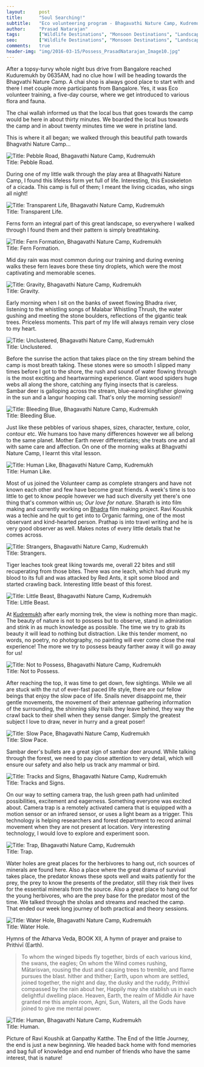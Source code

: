 ```yaml
---
layout:     post
title:      "Soul Searching!"
subtitle:   "Eco volunteering program - Bhagavathi Nature Camp, Kudremukh"
author:     "Prasad Natarajan"
tags:       ["Wildlife Destinations", "Monsoon Destinations", "Landscape Destinations"]
seo:		["Wildlife Destinations", "Monsoon Destinations", "Landscape Destinations"]
comments:   true
header-img: "img/2016-03-15/Possess_PrasadNatarajan_Image10.jpg"
---
```


<p>
After a topsy-turvy whole night bus drive from Bangalore reached Kuduremukh by 0635AM, had no clue how I will be heading towards the Bhagvathi Nature Camp. A chai shop is always good place to start with and there I met couple more participants from Bangalore. Yes, it was Eco volunteer training, a five-day course, where we get introduced to various flora and fauna. 
</p>

<p>
The chai wallah informed us that the local bus that goes towards the camp would be here in about thirty minutes.
We boarded the local bus towards the camp and in about twenty minutes time we were in pristine land.
</p>

<p>
This is where it all began; we walked through this beautiful path towards Bhagvathi Nature Camp...
</p>

<img src="{{ site.baseurl }}/img/2016-03-15/Pathway_PrasadNatarajan_Image01.jpg" alt="Title: Pebble Road, Bhagavathi Nature Camp, Kudremukh">

<div class="exif"> Title: Pebble Road.</div>

<p>
During one of my little walk through the play area at Bhagvathi Nature Camp, I found this lifeless form yet full of life. Interesting, this Exoskeleton of a cicada. This camp is full of them; I meant the living cicadas, who sings all night!
</p>

<img src="{{ site.baseurl }}/img/2016-03-15/Exoskeleton_PrasadNatarajan_Image02.jpg" alt="Title: Transparent Life, Bhagavathi Nature Camp, Kudremukh">

<div class="exif"> Title: Transparent Life.</div>

<p>
Ferns form an integral part of this great landscape, so everywhere I walked through I found them and their pattern is simply breathtaking. 
</p>

<img src="{{ site.baseurl }}/img/2016-03-15/FernFormation_PrasadNatarajan_Image03.jpg" alt="Title: Fern Formation, Bhagavathi Nature Camp, Kudremukh">

<div class="exif"> Title: Fern Formation.</div>

<p>
Mid day rain was most common during our training and during evening walks these fern leaves bore these tiny droplets, which were the most captivating and memorable scenes.
</p>

<img src="{{ site.baseurl }}/img/2016-03-15/Gravity_PrasadNatarajan_Image04.jpg" alt="Title: Gravity, Bhagavathi Nature Camp, Kudremukh">

<div class="exif"> Title: Gravity.</div>

<p>
Early morning when I sit on the banks of sweet flowing Bhadra river, listening to the whistling songs of Malabar Whistling Thrush, the water gushing and meeting the stone boulders, reflections of the gigantic teak trees. Priceless moments. This part of my life will always remain very close to my heart.
</p>

<img src="{{ site.baseurl }}/img/2016-03-15/Unclustered_Prasad Natarajan_Image05.jpg" alt="Title: Unclustered, Bhagavathi Nature Camp, Kudremukh">

<div class="exif"> Title: Unclustered.</div>

<p>
Before the sunrise the action that takes place on the tiny stream behind the camp is most breath taking. These stones were so smooth I slipped many times before I got to the shore, the rush and sound of water flowing through is the most exciting and heartwarming experience. Giant wood spiders huge webs all along the shore, catching any flying insects that is careless. Sambar deer is galloping across the stream, blue-eared kingfisher glowing in the sun and a langur hooping call. That's only the morning session!!
</p>

<img src="{{ site.baseurl }}/img/2016-03-15/BleedingBlue_PrasadNatarajan_Image06.jpg" alt="Title: Bleeding Blue, Bhagavathi Nature Camp, Kudremukh">

<div class="exif"> Title: Bleeding Blue.</div>

<p>
Just like these pebbles of various shapes, sizes, character, texture, color, contour etc. We humans too have many differences however we all belong to the same planet. Mother Earth never differentiates; she treats one and all with same care and affection. On one of the morning walks at Bhagvathi Nature Camp, I learnt this vital lesson. 
</p>

<img src="{{ site.baseurl }}/img/2016-03-15/HumanLike_Prasad Natarajan_Image07.jpg" alt="Title: Human Like, Bhagavathi Nature Camp, Kudremukh">

<div class="exif"> Title: Human Like.</div>

<p>
Most of us joined the Volunteer camp as complete strangers and have not known each other and few have become great friends. A week's time is too little to get to know people however we had such diversity yet there's one thing that's common within us; <em>Our love for nature</em>. Sharath is into film making and currently working on <a href="http://www.wilderhood.com/destination/Bhadra" target="_blank">Bhadra</a> film making project. Ravi Koushik was a techie and he quit to get into to Organic farming, one of the most observant and kind-hearted person. Prathap is into travel writing and he is very good observer as well. Makes notes of every little details that he comes across.
</p>

<img src="{{ site.baseurl }}/img/2016-03-15/Strangers_PrasadNatarajan_Image08.jpg" alt="Title: Strangers, Bhagavathi Nature Camp, Kudremukh">

<div class="exif"> Title: Strangers.</div>

<p>
Tiger leaches took great liking towards me, overall 22 bites and still recuperating from those bites. There was one leach, which had drunk my blood to its full and was attacked by Red Ants, it spit some blood and started crawling back. Interesting little beast of this forest.
</p>

<img src="{{ site.baseurl }}/img/2016-03-15/LittleBeast_PrasadNatarajan_Image09.jpg" alt="Title: Little Beast, Bhagavathi Nature Camp, Kudremukh">

<div class="exif"> Title: Little Beast.</div>

<p>
At <a href="http://www.wilderhood.com/destination/Kudremukh" target="_blank">Kudremukh</a> after early morning trek, the view is nothing more than magic. The beauty of nature is not to possess but to observe, stand in admiration and stink in as much knowledge as possible. The time we try to grab its beauty it will lead to nothing but distraction. Like this tender moment, no words, no poetry, no photography, no painting will ever come close the real experience! The more we try to possess beauty farther away it will go away for us!
</p>

<img src="{{ site.baseurl }}/img/2016-03-15/Possess_PrasadNatarajan_Image10.jpg" alt="Title: Not to Possess, Bhagavathi Nature Camp, Kudremukh">

<div class="exif"> Title: Not to Possess.</div>

<p>
After reaching the top, it was time to get down, few sightings. While we all are stuck with the rut of ever-fast paced life style, there are our fellow beings that enjoy the slow pace of life. Snails never disappoint me, their gentle movements, the movement of their antennae gathering information of the surrounding, the shinning silky trails they leave behind, they way the crawl back to their shell when they sense danger. Simply the greatest subject I love to draw, never in hurry and a great poser!
</p>

<img src="{{ site.baseurl }}/img/2016-03-15/Slowpace_PrasadNatarajan_11.jpg" alt="Title: Slow Pace, Bhagavathi Nature Camp, Kudremukh">

<div class="exif"> Title: Slow Pace.</div>

<p>
Sambar deer's bullets are a great sign of sambar deer around. While talking through the forest, we need to pay close attention to very detail, which will ensure our safety and also help us track any mammal or bird.
</p>

<img src="{{ site.baseurl }}/img/2016-03-15/Signs_PrasadNatarajan_Image12.jpg" alt="Title: Tracks and Signs, Bhagavathi Nature Camp, Kudremukh">

<div class="exif"> Title: Tracks and Signs.</div>

<p>
On our way to setting camera trap, the lush green path had unlimited possibilities, excitement and eagerness. Something everyone was excited about. Camera trap is a remotely activated camera that is equipped with a motion sensor or an infrared sensor, or uses a light beam as a trigger. This technology is helping researchers and forest department to record animal movement when they are not present at location. Very interesting technology, I would love to explore and experiment soon.
</p>

<img src="{{ site.baseurl }}/img/2016-03-15/Trap_Prasad Natarajan_13.jpg" alt="Title: Trap, Bhagavathi Nature Camp, Kudremukh">

<div class="exif"> Title: Trap.</div>

<p>
Water holes are great places for the herbivores to hang out, rich sources of minerals are found here. Also a place where the great drama of survival takes place, the predator knows these spots well and waits patiently for the prey, the prey to know the presents of the predator, still they risk their lives for the essential minerals from the source. Also a great place to hang out for the young herbivores, who are the prey base for the predator most of the time. We talked through the sholas and streams and reached the camp. That ended our week long journey of both practical and theory sessions.
</p>

<img src="{{ site.baseurl }}/img/2016-03-15/WaterHole_PrasadNatarajan_Image14.jpg" alt="Title:  Water Hole, Bhagavathi Nature Camp, Kudremukh">

<div class="exif"> Title: Water Hole.</div>

<p>
Hymns of the Atharva Veda, BOOK XII, A hymn of prayer and praise to Prithivī (Earth).
	<blockquote>
		To whom the winged bipeds fly together, 
		birds of each various kind, the swans, the eagles;
		On whom the Wind comes rushing, Mātarisvan, 
		rousing the dust and causing trees to tremble, 
		and flame pursues the blast. hither and thither;
		Earth, upon whom are settled, 
		joined together, the night and day, 
		the dusky and the ruddy, 
		Prithivī compassed by the rain about her,
		Happily may she stablish us in each delightful dwelling place.
		Heaven, Earth, the realm of Middle Air have granted me this ample room,
		Agni, Sun, Waters, all the Gods have joined to give me mental power. 
		</blockquote>
</p>

<img src="{{ site.baseurl }}/img/2016-03-15/Man_PrasadNatarajan_15.jpg" alt="Title: Human, Bhagavathi Nature Camp, Kudremukh">

<div class="exif"> Title: Human.</div>

<p>
Picture of Ravi Koushik at Ganpathy Katthe. The End of the little Journey, the end is just a new beginning. We headed back home with fond memories and bag full of knowledge and end number of friends who have the same interest, that is nature!
</p>